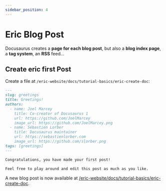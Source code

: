 ```yaml
---
sidebar_position: 4
---
```


# Eric Blog Post

Docusaurus creates a **page for each blog post**, but also a **blog index page**, a **tag system**, an **RSS** feed...

## Create eric first Post

Create a file at `/eric-website/docs/tutorial-basics/eric-create-doc`:

```md title="/eric-website/docs/tutorial-basics/eric-create-doc"
---
slug: greetings
title: Greetings!
authors:
  - name: Joel Marcey
    title: Co-creator of Docusaurus 1
    url: https://github.com/JoelMarcey
    image_url: https://github.com/JoelMarcey.png
  - name: Sébastien Lorber
    title: Docusaurus maintainer
    url: https://sebastienlorber.com
    image_url: https://github.com/slorber.png
tags: [greetings]
---

Congratulations, you have made your first post!

Feel free to play around and edit this post as much as you like.
```

A new blog post is now available at [/eric-website/docs/tutorial-basics/eric-create-doc](/eric-website/docs/tutorial-basics/eric-create-doc).
